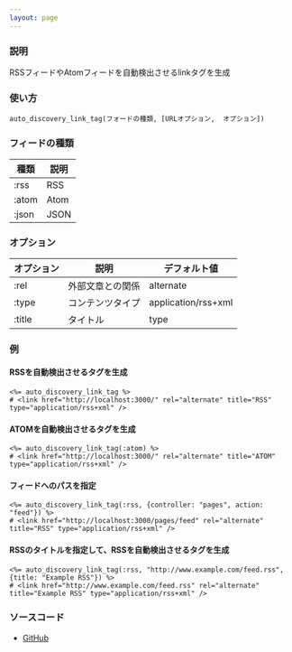 ```yaml
---
layout: page
---
```

### 説明
RSSフィードやAtomフィードを自動検出させるlinkタグを生成

### 使い方
    auto_discovery_link_tag(フォードの種類, [URLオプション,  オプション])

### フィードの種類

種類 | 説明
---- | ----
:rss | RSS
:atom | Atom
:json | JSON

### オプション

オプション  | 説明       | デフォルト値
------ | ------------- | -------------------
:rel   | 外部文章との関係 | alternate
:type  | コンテンツタイプ | application/rss+xml
:title | タイトル       | type

### 例
#### RSSを自動検出させるタグを生成
    <%= auto_discovery_link_tag %>
    # <link href="http://localhost:3000/" rel="alternate" title="RSS" type="application/rss+xml" />

#### ATOMを自動検出させるタグを生成
    <%= auto_discovery_link_tag(:atom) %>
    # <link href="http://localhost:3000/" rel="alternate" title="ATOM" type="application/rss+xml" />

#### フィードへのパスを指定
    <%= auto_discovery_link_tag(:rss, {controller: "pages", action: "feed"}) %>
    # <link href="http://localhost:3000/pages/feed" rel="alternate" title="RSS" type="application/rss+xml" />

#### RSSのタイトルを指定して、RSSを自動検出させるタグを生成
    <%= auto_discovery_link_tag(:rss, "http://www.example.com/feed.rss", {title: "Example RSS"}) %>
    # <link href="http://www.example.com/feed.rss" rel="alternate" title="Example RSS" type="application/rss+xml" />

### ソースコード
* [GitHub](https://github.com/rails/rails/blob/f33d52c95217212cbacc8d5e44b5a8e3cdc6f5b3/actionview/lib/action_view/helpers/asset_tag_helper.rb#L185)